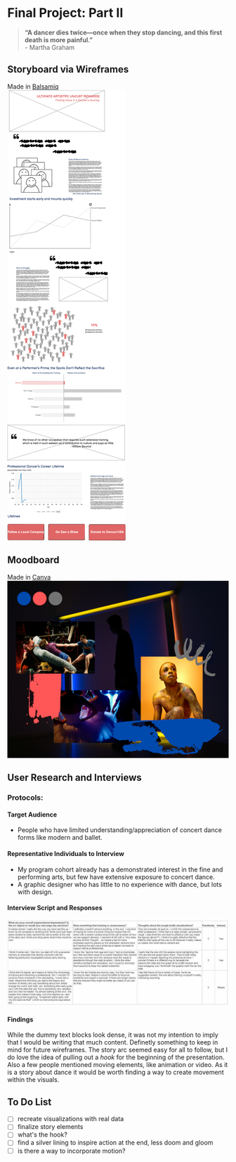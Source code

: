 # Final Project: Part II
> **“A dancer dies twice—once when they stop dancing, and this first death is more painful.”** <br/> - Martha Graham

## Storyboard via Wireframes
Made in [Balsamiq](https://balsamiq.com/) <br/>
![](AboutMePics/FinalProject_Wireframe.png)
## Moodboard
Made in [Canva](https://www.canva.com/) <br/>
![](AboutMePics/moodboard.png)
## User Research and Interviews
### Protocols:
#### Target Audience
- People who have limited understanding/appreciation of concert dance forms like modern and ballet. <br/>

#### Representative Individuals to Interview
- My program cohort already has a demonstrated interest in the fine and performing arts, but few have extensive exposure to concert dance. <br/>
- A graphic designer who has little to no experience with dance, but lots with design. <br/>

#### Interview Script and Responses
![](AboutMePics/FeedbackResponses.jpg) <br/>

#### Findings
While the dummy text blocks look dense, it was not my intention to imply that I would be writing that much content. Definetly something to keep in mind for future wireframes. The story arc seemed easy for all to follow, but I do love the idea of pulling out a *hook* for the beginning of the presentation. Also a few people mentioned moving elements, like animation or video. As it is a story about dance it would be worth finding a way to create movement within the visuals. <br/>

## To Do List
- [ ]  recreate visualizations with real data
- [ ]  finalize story elements
- [ ]  what's the hook?
- [ ]  find a silver lining to inspire action at the end, less doom and gloom
- [ ]  is there a way to incorporate motion?

